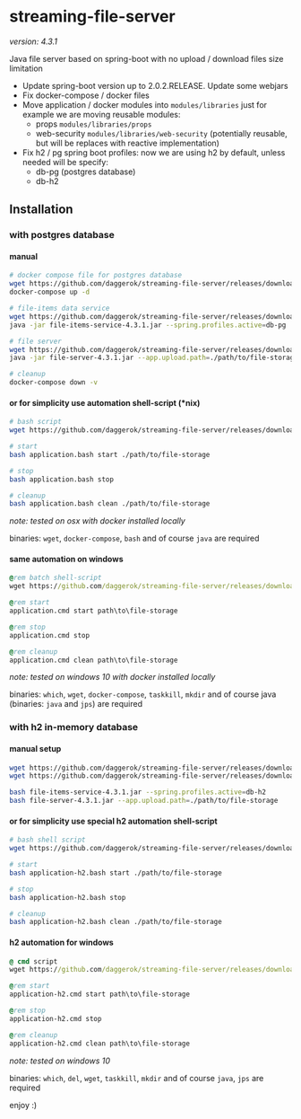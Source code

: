 # streaming-file-server

_version: 4.3.1_

Java file server based on spring-boot with no upload / download files size limitation

- Update spring-boot version up to 2.0.2.RELEASE. Update some webjars
- Fix docker-compose / docker files
- Move application / docker modules into `modules/libraries`
  just for example we are moving reusable modules:
  - props `modules/libraries/props`
  - web-security `modules/libraries/web-security` (potentially reusable, but will be replaces with reactive implementation)
- Fix h2 / pg spring boot profiles:
  now we are using h2 by default, unless needed will be specify:
  - db-pg (postgres database)
  - db-h2

## Installation

### with postgres database

#### manual

```bash
# docker compose file for postgres database
wget https://github.com/daggerok/streaming-file-server/releases/download/4.3.1/docker-compose.yml
docker-compose up -d

# file-items data service
wget https://github.com/daggerok/streaming-file-server/releases/download/4.3.1/file-items-service-4.3.1.jar
java -jar file-items-service-4.3.1.jar --spring.profiles.active=db-pg

# file server
wget https://github.com/daggerok/streaming-file-server/releases/download/4.3.1/file-server-4.3.1.jar
java -jar file-server-4.3.1.jar --app.upload.path=./path/to/file-storage

# cleanup
docker-compose down -v
```

#### or for simplicity use automation shell-script (*nix)

```bash
# bash script
wget https://github.com/daggerok/streaming-file-server/releases/download/4.3.1/application.bash

# start
bash application.bash start ./path/to/file-storage

# stop
bash application.bash stop

# cleanup
bash application.bash clean ./path/to/file-storage
```

*note: tested on osx with docker installed locally*

binaries: `wget`, `docker-compose`, `bash` and of course `java` are required

#### same automation on windows

```cmd
@rem batch shell-script
wget https://github.com/daggerok/streaming-file-server/releases/download/4.3.1/application.cmd

@rem start
application.cmd start path\to\file-storage

@rem stop
application.cmd stop

@rem cleanup
application.cmd clean path\to\file-storage
```

*note: tested on windows 10 with docker installed locally*

binaries: `which`, `wget`, `docker-compose`, `taskkill`, `mkdir` and of course java (binaries: `java` and `jps`) are required

### with h2 in-memory database

#### manual setup

```bash
wget https://github.com/daggerok/streaming-file-server/releases/download/4.3.1/file-items-service-4.3.1.jar
wget https://github.com/daggerok/streaming-file-server/releases/download/4.3.1/file-server-4.3.1.jar

bash file-items-service-4.3.1.jar --spring.profiles.active=db-h2
bash file-server-4.3.1.jar --app.upload.path=./path/to/file-storage
```

#### or for simplicity use special h2 automation shell-script

```bash
# bash shell script
wget https://github.com/daggerok/streaming-file-server/releases/download/4.3.1/application-h2.bash

# start
bash application-h2.bash start ./path/to/file-storage

# stop
bash application-h2.bash stop

# cleanup
bash application-h2.bash clean ./path/to/file-storage
```

#### h2 automation for windows

```cmd
@ cmd script
wget https://github.com/daggerok/streaming-file-server/releases/download/4.3.1/application-h2.cmd

@rem start
application-h2.cmd start path\to\file-storage

@rem stop
application-h2.cmd stop

@rem cleanup
application-h2.cmd clean path\to\file-storage
```

*note: tested on windows 10*

binaries: `which`, `del`, `wget`, `taskkill`, `mkdir` and of course `java`, `jps` are required

enjoy :)
